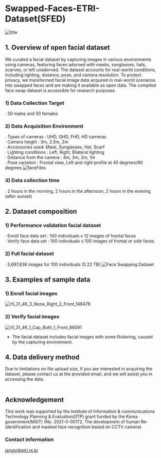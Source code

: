 # Swapped-Faces-ETRI-Dataset(SFED)
![title](https://github.com/EtriHRIFace/Face-Dataset/assets/149992598/c1b230e6-242c-4dd7-8bd5-ccd2b8d2e7ec)
<br>
## 1. Overview of open facial dataset 
  We curated a facial dataset by capturing images in various environments using cameras, featuring faces adorned with masks, sunglasses, hats, scarves, or left unadorned. The dataset accounts for real-world conditions, including lighting, distance, pose, and camera resolution. To protect privacy, we transformed facial image data acquired in real-world scenarios into swapped faces and are making it available as open data. The compiled face swap dataset is accessible for research purposes
### 1) Data Collection Target
   ∙ 50 males and 50 females
### 2) Data Acquisition Environment 
  ∙ Types of cameras : UHD, QHD, FHD, HD cameras <br>
  ∙ Camera height : 3m, 2.5m, 2m <br>
  ∙ Accessories used: Mask, Sunglasses, Hat, Scarf <br>
  ∙ Lighting conditions : Left, Right, Bilateral lighting <br>
  ∙ Distance from the camera : 4m, 3m, 2m, 1m <br>
  ∙ Pose variation : Frontal view, Left and right profile at 45 degrees/90 degrees
   ![faceFiles](https://github.com/EtriHRIFace/Face-Dataset/assets/149992598/b0c94275-8e18-4326-a101-add1a57d605e)
### 3) Data collection time
 ∙ 2 hours in the morning, 2 hours in the afternoon, 2 hours in the evening (after sunset)
## 2. Dataset composition
### 1) Performance validation facial dataset
∙ Enroll face data set : 100 individuals x 12 images of frontal faces <br>
∙ Verify face data set : 100 individuals x 100 images of frontal or side faces <br>
### 2) Full facial dataset  
∙ 5,697,636 images for 100 individuals (5.22 TB) ![Face Swapping Dataset](https://github.com/EtriHRIFace/Face-Dataset/wiki)
## 3. Examples of sample data
### 1) Enroll facial images
![r5_31_4K_3_None_Right_2_Front_148478](https://github.com/EtriHRIFace/Face-Dataset/assets/149992598/b7a48b26-3585-4280-89e1-ffdb40c80c96)
### 2) Verify facial images
![r5_31_4K_1_Cap_Both_1_Front_86091](https://github.com/EtriHRIFace/Face-Dataset/assets/149992598/de9684e8-6f51-4c48-9760-77d27d5c966c)
* The facial dataset includes facial images with some flickering, caused by the capturing environment.
## 4. Data delivery method
Due to limitations on file upload size, if you are interested in acquiring the dataset, please contact us at the provided email, and we will assist you in accessing the data. <br>
<br>
## Acknowledgement
This work was supported by the Institute of Information & communications Technology Planning & Evaluation(IITP) grant funded by the Korea government(MSIT) (No. 2021-0-00172, The development of human Re-identification and masked face recognition based on CCTV camera)
<br>
### Contact information
jangjy@etri.re.kr
